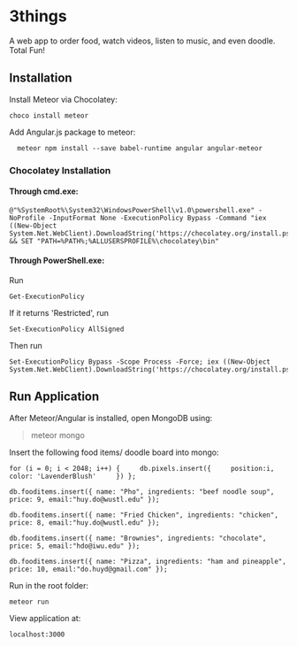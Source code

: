 # 3things
A web app to order food, watch videos, listen to music, and even doodle. Total Fun!

## Installation
Install Meteor via Chocolatey:
```
choco install meteor
```
Add Angular.js package to meteor:
```
  meteor npm install --save babel-runtime angular angular-meteor
```



### Chocolatey Installation
#### Through cmd.exe:
```
@"%SystemRoot%\System32\WindowsPowerShell\v1.0\powershell.exe" -NoProfile -InputFormat None -ExecutionPolicy Bypass -Command "iex ((New-Object System.Net.WebClient).DownloadString('https://chocolatey.org/install.ps1'))" && SET "PATH=%PATH%;%ALLUSERSPROFILE%\chocolatey\bin"
```

#### Through PowerShell.exe:
Run
```
Get-ExecutionPolicy
```
If it returns 'Restricted', run
```
Set-ExecutionPolicy AllSigned
```
Then run
```
Set-ExecutionPolicy Bypass -Scope Process -Force; iex ((New-Object System.Net.WebClient).DownloadString('https://chocolatey.org/install.ps1'))
```

## Run Application
After Meteor/Angular is installed, open MongoDB using:
> meteor mongo

Insert the following food items/ doodle board into mongo:
```
for (i = 0; i < 2048; i++) {     db.pixels.insert({     position:i,     color: 'LavenderBlush'     }) };

db.fooditems.insert({ name: "Pho", ingredients: "beef noodle soup", price: 9, email:"huy.do@wustl.edu" });

db.fooditems.insert({ name: "Fried Chicken", ingredients: "chicken", price: 8, email:"huy.do@wustl.edu" });

db.fooditems.insert({ name: "Brownies", ingredients: "chocolate", price: 5, email:"hdo@iwu.edu" });

db.fooditems.insert({ name: "Pizza", ingredients: "ham and pineapple", price: 10, email:"do.huyd@gmail.com" });

```

Run in the root folder:
```
meteor run
```
View application at:
```
localhost:3000
```

